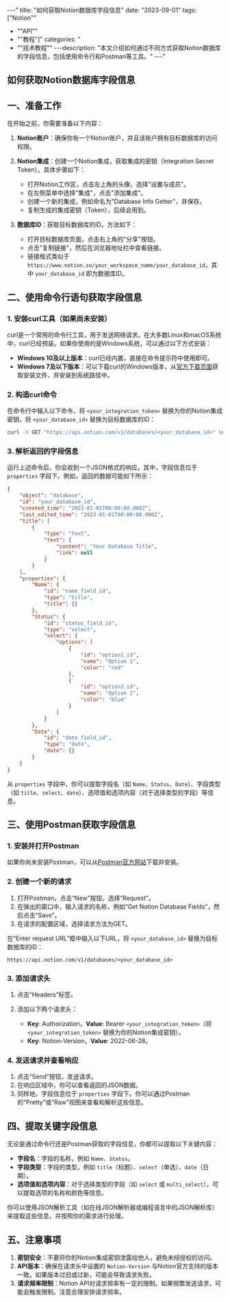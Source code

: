 
---"
title: "如何获取Notion数据库字段信息"
date: "2023-09-01"
tags: ["Notion""
  - ""API""
  - ""教程"]"
categories: "
  - ""技术教程""
---description: "本文介绍如何通过不同方式获取Notion数据库的字段信息，包括使用命令行和Postman等工具。"
---"
## 如何获取Notion数据库字段信息

## 一、准备工作

在开始之前，你需要准备以下内容：

1. **Notion账户**：确保你有一个Notion账户，并且该账户拥有目标数据库的访问权限。
2. **Notion集成**：创建一个Notion集成，获取集成的密钥（Integration Secret Token）。具体步骤如下：

   - 打开Notion工作区，点击左上角的头像，选择"设置与成员"。
   - 在左侧菜单中选择"集成"，点击"添加集成"。
   - 创建一个新的集成，例如命名为"Database Info Getter"，并保存。
   - 复制生成的集成密钥（Token），后续会用到。

3. **数据库ID**：获取目标数据库的ID。方法如下：

   - 打开目标数据库页面，点击右上角的"分享"按钮。
   - 点击"复制链接"，然后在浏览器地址栏中查看链接。
   - 链接格式类似于 `https://www.notion.so/your_workspace_name/your_database_id`，其中 `your_database_id` 即为数据库ID。

## 二、使用命令行语句获取字段信息

### 1. 安装curl工具（如果尚未安装）

curl是一个常用的命令行工具，用于发送网络请求。在大多数Linux和macOS系统中，curl已经预装。如果你使用的是Windows系统，可以通过以下方式安装：

- **Windows 10及以上版本**：curl已经内置，直接在命令提示符中使用即可。
- **Windows 7及以下版本**：可以下载curl的Windows版本，从[官方下载页面](https://curl.se/windows/)获取安装文件，并安装到系统路径中。

### 2. 构造curl命令

在命令行中输入以下命令，将 `<your_integration_token>` 替换为你的Notion集成密钥，将 `<your_database_id>` 替换为目标数据库的ID：

```bash
curl -X GET "https://api.notion.com/v1/databases/<your_database_id>" \n     -H "Authorization: Bearer <your_integration_token>" \n     -H "Notion-Version: 2022-06-28"
```

### 3. 解析返回的字段信息

运行上述命令后，你会收到一个JSON格式的响应。其中，字段信息位于 `properties` 字段下。例如，返回的数据可能如下所示：

```json
{
    "object": "database",
    "id": "your_database_id",
    "created_time": "2023-01-01T00:00:00.000Z",
    "last_edited_time": "2023-01-01T00:00:00.000Z",
    "title": [
        {
            "type": "text",
            "text": {
                "content": "Your Database Title",
                "link": null
            }
        }
    ],
    "properties": {
        "Name": {
            "id": "name_field_id",
            "type": "title",
            "title": {}
        },
        "Status": {
            "id": "status_field_id",
            "type": "select",
            "select": {
                "options": [
                    {
                        "id": "option1_id",
                        "name": "Option 1",
                        "color": "red"
                    },
                    {
                        "id": "option2_id",
                        "name": "Option 2",
                        "color": "blue"
                    }
                ]
            }
        },
        "Date": {
            "id": "date_field_id",
            "type": "date",
            "date": {}
        }
    }
}
```

从 `properties` 字段中，你可以提取字段名（如 `Name`、`Status`、`Date`）、字段类型（如 `title`、`select`、`date`）、选项值和选项内容（对于选择类型的字段）等信息。

## 三、使用Postman获取字段信息

### 1. 安装并打开Postman

如果你尚未安装Postman，可以从[Postman官方网站](https://www.postman.com/downloads/)下载并安装。

### 2. 创建一个新的请求

1. 打开Postman，点击“New”按钮，选择“Request”。
2. 在弹出的窗口中，输入请求的名称，例如“Get Notion Database Fields”，然后点击“Save”。
3. 在请求的配置区域，选择请求方法为GET。

在“Enter request URL”框中输入以下URL，将 `<your_database_id>` 替换为目标数据库的ID：

`https://api.notion.com/v1/databases/<your_database_id>`

### 3. 添加请求头

1. 点击“Headers”标签。
2. 添加以下两个请求头：

   - **Key**: Authorization，**Value**: Bearer `<your_integration_token>`（将 `<your_integration_token>` 替换为你的Notion集成密钥）。
   - **Key**: Notion-Version，**Value**: 2022-06-28。

### 4. 发送请求并查看响应

1. 点击“Send”按钮，发送请求。
2. 在响应区域中，你可以查看返回的JSON数据。
3. 同样地，字段信息位于 `properties` 字段下。你可以通过Postman的“Pretty”或“Raw”视图来查看和解析这些信息。

## 四、提取关键字段信息

无论是通过命令行还是Postman获取的字段信息，你都可以提取以下关键内容：

- **字段名**：字段的名称，例如 `Name`、`Status`。
- **字段类型**：字段的类型，例如 `title`（标题）、`select`（单选）、`date`（日期）。
- **选项值和选项内容**：对于选择类型的字段（如 `select` 或 `multi_select`），可以提取选项的名称和颜色等信息。

你可以使用JSON解析工具（如在线JSON解析器或编程语言中的JSON解析库）来提取这些信息，并按照你的需求进行处理。

## 五、注意事项

1. **密钥安全**：不要将你的Notion集成密钥泄露给他人，避免未经授权的访问。
2. **API版本**：确保在请求头中设置的 `Notion-Version` 与Notion官方支持的版本一致。如果版本过旧或过新，可能会导致请求失败。
3. **请求频率限制**：Notion API对请求频率有一定的限制。如果频繁发送请求，可能会触发限制。注意合理安排请求频率。


